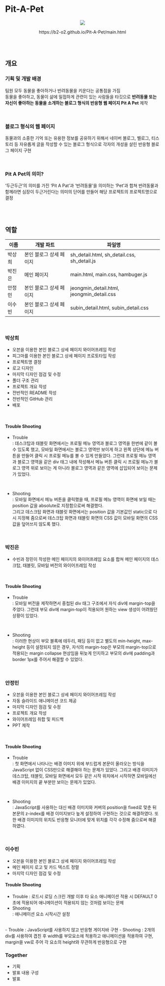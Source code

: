 # Pit-A-Pet

<div align="center">
  <img src="https://github.com/B2-O2/Pit-A-Pet/assets/66476874/513fae16-e775-4a1e-8a31-d0d5b073d76a">
  <br/>
  <p>https://b2-o2.github.io/Pit-A-Pet/main.html</p>
</div>

<br/>
<br/>

## 개요

### 기획 및 개발 배경

팀원 모두 동물을 좋아하거나 반려동물을 키운다는 공통점을 가짐  
동물을 좋아하고, 동물이 삶에 밀접하게 관련이 있는 사람들을 타깃으로 **반려동물 또는 자신이 좋아하는 동물을 소개하는 블로그 형식의 반응형 웹 페이지 Pit A Pet** 제작

<br/>

### 블로그 형식의 웹 페이지

동물과의 소중한 기억 또는 유용한 정보를 공유하기 위해서 네이버 블로그, 벨로그, 티스토리 등 자유롭게 글을 작성할 수 있는 블로그 형식으로 각자의 개성을 살린 반응형 블로그 페이지 구현

<br/>

### Pit A Pet의 의미?

‘두근두근’의 의미를 가진 ‘Pit A Pat’과 ‘반려동물’을 의미하는 ‘Pet’과 합쳐 반려동물과 함께라면 심장이 두근거린다는 의미의 단어를 만들어 해당 프로젝트의 프로젝트명으로 결정

<br/>
<br/>

## 역할

| 이름   | 개발 파트               | 파일명                                    |
| ------ | ----------------------- | ----------------------------------------- |
| 박상희 | 본인 블로그 상세 페이지 | sh_detail.html, sh_detail.css, sh_detail.js |
| 박진은 | 메인 페이지             | main.html, main.css, hambuger.js         |
| 안정민 | 본인 블로그 상세 페이지 | jeongmin_detail.html, jeongmin_detail.css |
| 이수빈 | 본인 블로그 상세 페이지 | subin_detail.html, subin_detail.css       |

<br/>

### 박상희

- 오븐을 이용한 본인 블로그 상세 페이지 와이어프레임 작성
- 피그마를 이용한 본인 블로그 상세 페이지 프로토타입 작성
- 프로젝트명 결정
- 로고 디자인
- 마지막 디자인 점검 및 수정
- 폴더 구조 관리
- 프로젝트 개요 작성
- 전반적인 README 작성
- 전반적인 GitHub 관리
- 배포

<br/>

#### Trouble Shooting

- Trouble  
  : 데스크탑과 태블릿 화면에서는 프로필 메뉴 영역과 블로그 영역을 한번에 같이 볼 수 있도록 했고, 모바일 화면에서는 블로그 영역만 보이게 하고 왼쪽 상단에 메뉴 버튼을 만들어 클릭 시 프로필 메뉴를 볼 수 있게 만들었다.
  그런데 프로필 메뉴 영역과 블로그 영역을 같은 div 태그 내에 작성해서 메뉴 버튼 클릭 시 프로필 메뉴가 블로그 영역 위로 보이는 게 아니라 블로그 영역과 같은 영역에 삽입되어 보이는 문제가 있었다.

<br/>

- Shooting  
  : 모바일 화면에서 메뉴 버튼을 클릭했을 때, 프로필 메뉴 영역이 화면에 보일 때는 position 값을 absolute로 지정함으로써 해결했다.  
  그리고 데스크탑 화면과 태블릿 화면에서는 position 값을 기본값인 static으로 다시 지정해 줌으로써 데스크탑 화면과 태블릿 화면의 CSS 값이 모바일 화면의 CSS 값을 덮어쓰지 않도록 했다.

<br/>

### 박진은

- 수빈과 정민이 작성한 메인 페이지의 와이어프레임 요소를 합쳐 메인 페이지의 데스크탑, 태블릿, 모바일 버전의 와이어프레임 작성

<br/>

#### Trouble Shooting

- Trouble  
  : 모바일 버전을 제작하면서 중첩된 div 태그 구조에서 자식 div에 margin-top을 주었다. 그런데 부모 div에 margin-top이 적용되어 원하는 view 생성이 어려웠던 상황이 있었다.

<br/>

- Shooting  
  : 이러한 현상이 부모 블록에 테두리, 패딩 등이 없고 별도의 min-height, max-height 등이 설정되지 않은 경우, 자식의 margin-top은 부모의 margin-top으로 적용되는 margin collapse 현상임을 뒤늦게 인지하고 부모의 div에 padding과 border 1px를 주어서 해결할 수 있었다.

<br/>

### 안정민

- 오븐을 이용한 본인 블로그 상세 페이지 와이어프레임 작성
- 자동 슬라이드 애니메이션 코드 제공
- 마지막 디자인 점검 및 수정
- 프로젝트 개요 작성
- 와이어프레임 취합 및 피드백
- PPT 제작

<br/>

#### Trouble Shooting

- Trouble  
  : 첫 화면에서 나타나는 배경 이미지 위에 부드럽게 본문이 올라오는 방식을 JavaScript 없이 CSS만으로 해결해야 하는 문제가 있었다. 그리고 배경 이미지가 데스크탑, 태블릿, 모바일 화면에서 모두 같은 시작 위치에서 시작하면 모바일에선 배경 이미지의 끝 부분만 보이는 문제가 있었다.

<br/>

- Shooting  
  : JavaScript를 사용하는 대신 배경 이미지와 커버의 position을 fixed로 맞춘 뒤 본문의 z-index를 배경 이미지보다 높게 설정하여 구현하는 것으로 해결하였다. 또한 배경 이미지의 위치도 반응형 모니터에 맞게 위치를 각각 수정해 줌으로써 해결하였다.

<br/>

### 이수빈

- 오븐을 이용한 본인 블로그 상세 페이지 와이어프레임 작성
- 메인 페이지 로고 및 카드 텍스트 정렬
- 마지막 디자인 점검 및 수정

#### Trouble Shooting

- Trouble
  : 로드시 로딩 스크린 개발 이후 타 요소 애니메이션 적용 시 DEFAULT 0초에 적용되어 애니메이션이 적용되지 않는 것처럼 보이는 문제
- Shooting  
  : 애니메이션 요소 시작시간 설정
<br/>
- Trouble
  : JavaScript를 사용하지 않고 반응형 게이지바 구현
- Shooting
  : 2개의 div를 사용하여 겹친 후 width를 부모요소에 적용하고 애니메이션을 적용하여 구현, margin을 vw로 주어 각 요소의 height와 무관하게 반응형으로 구현 
<br/>

### Together

- 기획
- 발표 내용 구성
- 발표
